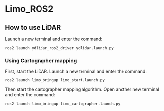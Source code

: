 # Limo_ROS2

## How to use LiDAR
Launch a new terminal and enter the command:

`ros2 launch ydlidar_ros2_driver ydlidar.launch.py`

### Using Cartographer mapping
First, start the LiDAR. Launch a new terminal and enter the command:

`ros2 launch limo_bringup limo_start.launch.py`

Then start the cartographer mapping algorithm. Open another new terminal and enter the command:

`ros2 launch limo_bringup limo_cartographer.launch.py`
